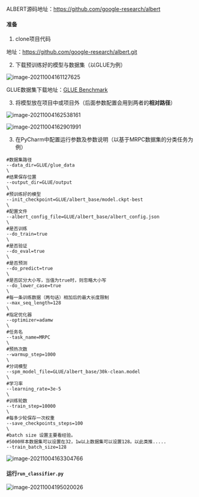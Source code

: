  ALBERT源码地址：https://github.com/google-research/albert

#### 准备

1. clone项目代码

地址：https://github.com/google-research/albert.git

2. 下载预训练好的模型与数据集（以GLUE为例）

![image-20211004161127625](https://blog.caowei.xyz/blog/dl-4)

GLUE数据集下载地址：[GLUE Benchmark](https://gluebenchmark.com/tasks)

3. 将模型放在项目中或项目外（后面参数配置会用到两者的**相对路径**）

![image-20211004162538161](https://blog.caowei.xyz/blog/dl-6.png)

![image-20211004162901991](https://blog.caowei.xyz/blog/dl-7.png)

3. 在PyCharm中配置运行参数及参数说明（以基于MRPC数据集的分类任务为例）

````shell
#数据集路径
--data_dir=GLUE/glue_data
\
#结果保存位置
--output_dir=GLUE/output
\
#预训练好的模型
--init_checkpoint=GLUE/albert_base/model.ckpt-best
\
#配置文件
--albert_config_file=GLUE/albert_base/albert_config.json
\
#是否训练
--do_train=true
\
#是否验证
--do_eval=true
\
#是否预测
--do_predict=true
\
#是否区分大小写，当值为true时，则忽略大小写
--do_lower_case=true
\
#每一条训练数据（两句话）相加后的最大长度限制
--max_seq_length=128
\
#指定优化器
--optimizer=adamw
\
#任务名
--task_name=MRPC
\
#预热次数
--warmup_step=1000
\
#分词模型
--spm_model_file=GLUE/albert_base/30k-clean.model
\
#学习率
--learning_rate=3e-5
\
#训练轮数
--train_step=10000
\
#每多少轮保存一次权重
--save_checkpoints_steps=100
\
#batch size 设置主要看经验。
#5000样本数据集可以设置在32，1w以上数据集可以设置128。以此类推.....
--train_batch_size=128
````

![image-20211004163304766](https://blog.caowei.xyz/blog/dl-8.png)

#### 运行`run_classifier.py`

![image-20211004195020026](https://blog.caowei.xyz/blog/dl-9.png)